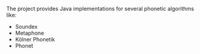 The project provides Java implementations for several phonetic algorithms like:
  * Soundex
  * Metaphone
  * Kölner Phonetik
  * Phonet
